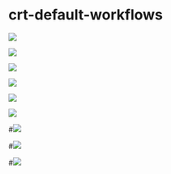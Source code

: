 # crt-default-workflows

![](https://github.com/Keenwby/crt-default-workflows/workflows/default-lid-deployabale/badge.svg) 

![](https://github.com/Keenwby/crt-default-workflows/tree/master/workflow_images/lid-deployables.png)

![](https://github.com/Keenwby/crt-default-workflows/workflows/crt-noop-full-automation-path/badge.svg) 

![](https://github.com/Keenwby/crt-default-workflows/tree/master/workflow_images/crt-noop-automation.png)

![](https://github.com/Keenwby/crt-default-workflows/workflows/crt-noop-with-canary-timeout-and-manual-check/badge.svg)   

![](https://github.com/Keenwby/crt-default-workflows/tree/master/workflow_images/crt-noop-canary-timeout.png)

#![](https://github.com/Keenwby/crt-default-workflows/workflows/default-hadoop/badge.svg)   

 

#![](https://github.com/Keenwby/crt-default-workflows/workflows/default-ios/badge.svg)   


#![](https://github.com/Keenwby/crt-default-workflows/workflows/default-shortlivejob/badge.svg)   
